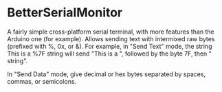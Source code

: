 BetterSerialMonitor
===================

A fairly simple cross-platform serial terminal, with more features than the Arduino one (for example). 
Allows sending text with intermixed raw bytes (prefixed with %, 0x, or &). For example, in "Send Text" mode, the string
    This is a %7F string
will send "This is a ", followed by the byte 7F, then " string". 

In "Send Data" mode, give decimal or hex bytes separated by spaces, commas, or semicolons. 
